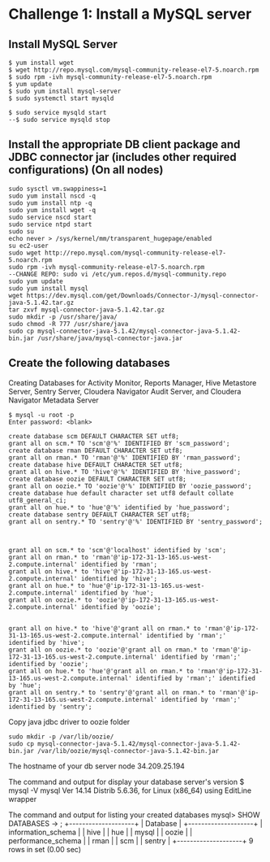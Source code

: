 # Challenge 1: Install a MySQL server

## Install MySQL Server
```
$ yum install wget
$ wget http://repo.mysql.com/mysql-community-release-el7-5.noarch.rpm
$ sudo rpm -ivh mysql-community-release-el7-5.noarch.rpm
$ yum update
$ sudo yum install mysql-server
$ sudo systemctl start mysqld

$ sudo service mysqld start
--$ sudo service mysqld stop
```


## Install the appropriate DB client package and JDBC connector jar (includes other required configurations) (On all nodes) 
```
sudo sysctl vm.swappiness=1
sudo yum install nscd -q
sudo yum install ntp -q
sudo yum install wget -q
sudo service nscd start
sudo service ntpd start
sudo su
echo never > /sys/kernel/mm/transparent_hugepage/enabled
su ec2-user
sudo wget http://repo.mysql.com/mysql-community-release-el7-5.noarch.rpm
sudo rpm -ivh mysql-community-release-el7-5.noarch.rpm
--CHANGE REPO: sudo vi /etc/yum.repos.d/mysql-community.repo
sudo yum update
sudo yum install mysql
wget https://dev.mysql.com/get/Downloads/Connector-J/mysql-connector-java-5.1.42.tar.gz
tar zxvf mysql-connector-java-5.1.42.tar.gz
sudo mkdir -p /usr/share/java/
sudo chmod -R 777 /usr/share/java
sudo cp mysql-connector-java-5.1.42/mysql-connector-java-5.1.42-bin.jar /usr/share/java/mysql-connector-java.jar
```


## Create the following databases
Creating Databases for Activity Monitor, Reports Manager, Hive Metastore Server, Sentry Server, Cloudera Navigator Audit Server, and Cloudera Navigator Metadata Server
```
$ mysql -u root -p
Enter password: <blank>

create database scm DEFAULT CHARACTER SET utf8;
grant all on scm.* TO 'scm'@'%' IDENTIFIED BY 'scm_password';
create database rman DEFAULT CHARACTER SET utf8;
grant all on rman.* TO 'rman'@'%' IDENTIFIED BY 'rman_password';
create database hive DEFAULT CHARACTER SET utf8;
grant all on hive.* TO 'hive'@'%' IDENTIFIED BY 'hive_password';
create database oozie DEFAULT CHARACTER SET utf8;
grant all on oozie.* TO 'oozie'@'%' IDENTIFIED BY 'oozie_password';
create database hue default character set utf8 default collate utf8_general_ci;
grant all on hue.* to 'hue'@'%' identified by 'hue_password';
create database sentry DEFAULT CHARACTER SET utf8;
grant all on sentry.* TO 'sentry'@'%' IDENTIFIED BY 'sentry_password';



grant all on scm.* to 'scm'@'localhost' identified by 'scm';
grant all on rman.* to 'rman'@'ip-172-31-13-165.us-west-2.compute.internal' identified by 'rman';
grant all on hive.* to 'hive'@'ip-172-31-13-165.us-west-2.compute.internal' identified by 'hive';
grant all on hue.* to 'hue'@'ip-172-31-13-165.us-west-2.compute.internal' identified by 'hue';
grant all on oozie.* to 'oozie'@'ip-172-31-13-165.us-west-2.compute.internal' identified by 'oozie';


grant all on hive.* to 'hive'@'grant all on rman.* to 'rman'@'ip-172-31-13-165.us-west-2.compute.internal' identified by 'rman';' identified by 'hive';
grant all on oozie.* to 'oozie'@'grant all on rman.* to 'rman'@'ip-172-31-13-165.us-west-2.compute.internal' identified by 'rman';' identified by 'oozie';
grant all on hue.* to 'hue'@'grant all on rman.* to 'rman'@'ip-172-31-13-165.us-west-2.compute.internal' identified by 'rman';' identified by 'hue';
grant all on sentry.* to 'sentry'@'grant all on rman.* to 'rman'@'ip-172-31-13-165.us-west-2.compute.internal' identified by 'rman';' identified by 'sentry';

```

Copy java jdbc driver to oozie folder
```
sudo mkdir -p /var/lib/oozie/
sudo cp mysql-connector-java-5.1.42/mysql-connector-java-5.1.42-bin.jar /var/lib/oozie/mysql-connector-java-5.1.42-bin.jar
```

The hostname of your db server node
34.209.25.194

The command and output for display your database server's version
$ mysql -V
mysql  Ver 14.14 Distrib 5.6.36, for Linux (x86_64) using  EditLine wrapper

The command and output for listing your created databases
mysql> SHOW DATABASES
    -> ;
+--------------------+
| Database           |
+--------------------+
| information_schema |
| hive               |
| hue                |
| mysql              |
| oozie              |
| performance_schema |
| rman               |
| scm                |
| sentry             |
+--------------------+
9 rows in set (0.00 sec)







